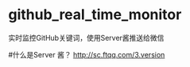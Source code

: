 # github_real_time_monitor
实时监控GitHub关键词，使用Server酱推送给微信


#什么是Server 酱？
http://sc.ftqq.com/3.version
